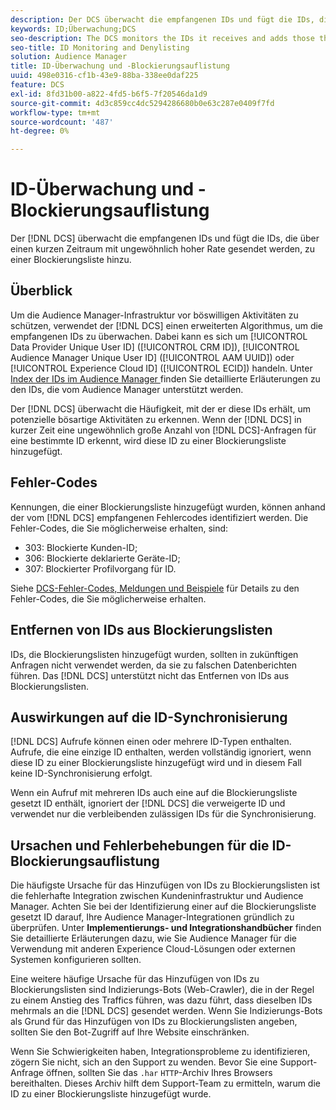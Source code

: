 ```yaml
---
description: Der DCS überwacht die empfangenen IDs und fügt die IDs, die über einen kurzen Zeitraum mit ungewöhnlich hoher Rate gesendet werden, zu einer Blockierungsliste hinzu.
keywords: ID;Überwachung;DCS
seo-description: The DCS monitors the IDs it receives and adds those that are being sent at an unusually high rate over a short period of time to a deny list.
seo-title: ID Monitoring and Denylisting
solution: Audience Manager
title: ID-Überwachung und -Blockierungsauflistung
uuid: 498e0316-cf1b-43e9-88ba-338ee0daf225
feature: DCS
exl-id: 8fd31b00-a822-4fd5-b6f5-7f20546da1d9
source-git-commit: 4d3c859cc4dc5294286680b0e63c287e0409f7fd
workflow-type: tm+mt
source-wordcount: '487'
ht-degree: 0%

---
```


# ID-Überwachung und -Blockierungsauflistung

Der [!DNL DCS] überwacht die empfangenen IDs und fügt die IDs, die über einen kurzen Zeitraum mit ungewöhnlich hoher Rate gesendet werden, zu einer Blockierungsliste hinzu.

## Überblick

Um die Audience Manager-Infrastruktur vor böswilligen Aktivitäten zu schützen, verwendet der [!DNL DCS] einen erweiterten Algorithmus, um die empfangenen IDs zu überwachen. Dabei kann es sich um [!UICONTROL Data Provider Unique User ID] ([!UICONTROL CRM ID]), [!UICONTROL Audience Manager Unique User ID] ([!UICONTROL AAM UUID]) oder [!UICONTROL Experience Cloud ID] ([!UICONTROL ECID]) handeln. Unter [Index der IDs im Audience Manager ](../../../reference/ids-in-aam.md) finden Sie detaillierte Erläuterungen zu den IDs, die vom Audience Manager unterstützt werden.

Der [!DNL DCS] überwacht die Häufigkeit, mit der er diese IDs erhält, um potenzielle bösartige Aktivitäten zu erkennen. Wenn der [!DNL DCS] in kurzer Zeit eine ungewöhnlich große Anzahl von [!DNL DCS]-Anfragen für eine bestimmte ID erkennt, wird diese ID zu einer Blockierungsliste hinzugefügt.

## Fehler-Codes

Kennungen, die einer Blockierungsliste hinzugefügt wurden, können anhand der vom [!DNL DCS] empfangenen Fehlercodes identifiziert werden. Die Fehler-Codes, die Sie möglicherweise erhalten, sind:

* 303: Blockierte Kunden-ID;
* 306: Blockierte deklarierte Geräte-ID;
* 307: Blockierter Profilvorgang für ID.

Siehe [DCS-Fehler-Codes, Meldungen und Beispiele](dcs-error-codes.md) für Details zu den Fehler-Codes, die Sie möglicherweise erhalten.

## Entfernen von IDs aus Blockierungslisten

IDs, die Blockierungslisten hinzugefügt wurden, sollten in zukünftigen Anfragen nicht verwendet werden, da sie zu falschen Datenberichten führen. Das [!DNL DCS] unterstützt nicht das Entfernen von IDs aus Blockierungslisten.

## Auswirkungen auf die ID-Synchronisierung

[!DNL DCS] Aufrufe können einen oder mehrere ID-Typen enthalten. Aufrufe, die eine einzige ID enthalten, werden vollständig ignoriert, wenn diese ID zu einer Blockierungsliste hinzugefügt wird und in diesem Fall keine ID-Synchronisierung erfolgt.

Wenn ein Aufruf mit mehreren IDs auch eine auf die Blockierungsliste gesetzt ID enthält, ignoriert der [!DNL DCS] die verweigerte ID und verwendet nur die verbleibenden zulässigen IDs für die Synchronisierung.

## Ursachen und Fehlerbehebungen für die ID-Blockierungsauflistung

Die häufigste Ursache für das Hinzufügen von IDs zu Blockierungslisten ist die fehlerhafte Integration zwischen Kundeninfrastruktur und Audience Manager. Achten Sie bei der Identifizierung einer auf die Blockierungsliste gesetzt ID darauf, Ihre Audience Manager-Integrationen gründlich zu überprüfen. Unter **Implementierungs- und Integrationshandbücher** finden Sie detaillierte Erläuterungen dazu, wie Sie Audience Manager für die Verwendung mit anderen Experience Cloud-Lösungen oder externen Systemen konfigurieren sollten.

Eine weitere häufige Ursache für das Hinzufügen von IDs zu Blockierungslisten sind Indizierungs-Bots (Web-Crawler), die in der Regel zu einem Anstieg des Traffics führen, was dazu führt, dass dieselben IDs mehrmals an die [!DNL DCS] gesendet werden. Wenn Sie Indizierungs-Bots als Grund für das Hinzufügen von IDs zu Blockierungslisten angeben, sollten Sie den Bot-Zugriff auf Ihre Website einschränken.

Wenn Sie Schwierigkeiten haben, Integrationsprobleme zu identifizieren, zögern Sie nicht, sich an den Support zu wenden. Bevor Sie eine Support-Anfrage öffnen, sollten Sie das `.har` `HTTP`-Archiv Ihres Browsers bereithalten. Dieses Archiv hilft dem Support-Team zu ermitteln, warum die ID zu einer Blockierungsliste hinzugefügt wurde.
